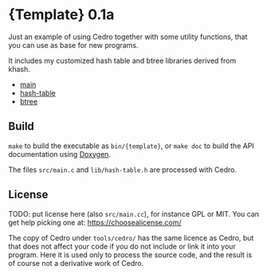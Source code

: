 # {Template} 0.1a

Just an example of using Cedro together with some utility functions,
that you can use as base for new programs.

It includes my customized hash table and btree libraries derived from khash.

- [main](doc/main_8c.html)
- [hash-table](doc/hash-table_8h.html)
- [btree](doc/btree_8h.html)

## Build
`make` to build the executable as `bin/{template}`,
or `make doc` to build the API documentation
using [Doxygen](https://www.doxygen.nl/index.html).

The files `src/main.c` and `lib/hash-table.h` are processed with Cedro.

## License
TODO: put license here (also `src/main.cc`), for instance GPL or MIT.
You can get help picking one at: https://choosealicense.com/

The copy of Cedro under `tools/cedro/` has the same licence as Cedro,
but that does not affect your code if you do not include or link it
into your program.
Here it is used only to process the source code, and the result
is of course not a derivative work of Cedro.
